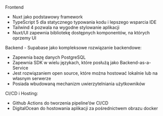 Frontend 
- Nuxt jako podstawowy framework
- TypeScript 5 dla statycznego typowania kodu i lepszego wsparcia IDE
- Tailwind 4 pozwala na wygodne stylowanie aplikacji
- Nuxt/UI zapewnia bibliotekę dostępnych komponentów, na których oprzemy UI

Backend - Supabase jako kompleksowe rozwiązanie backendowe:
- Zapewnia bazę danych PostgreSQL
- Zapewnia SDK w wielu językach, które posłużą jako Backend-as-a-Service
- Jest rozwiązaniem open source, które można hostować lokalnie lub na własnym serwerze
- Posiada wbudowaną mechanizm uwierzytelniania użytkowników

CI/CD i Hosting:
- Github Actions do tworzenia pipeline’ów CI/CD
- DigitalOcean do hostowania aplikacji za pośrednictwem obrazu docker